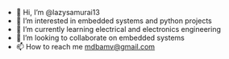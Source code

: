 - 👋 Hi, I’m @lazysamurai13
- 👀 I’m interested in embedded systems and python projects
- 🌱 I’m currently learning electrical and electronics engineering
- 💞️ I’m looking to collaborate on embedded systems
- 📫 How to reach me mdbamv@gmail.com

<!---
lazysamurai13/lazysamurai13 is a ✨ special ✨ repository because its `README.md` (this file) appears on your GitHub profile.
You can click the Preview link to take a look at your changes.
--->
